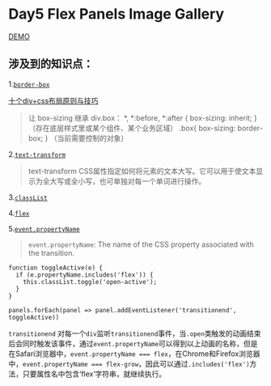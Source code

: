 # Day5 Flex Panels Image Gallery

[DEMO](http://htmlpreview.github.io/?https://github.com/lttxzmj/JS30/blob/master/05-Flex%20Panel%20Gallery/index.html)

## 涉及到的知识点：

1.[`border-box`](https://developer.mozilla.org/zh-CN/docs/Web/CSS/box-sizing)

[十个div+css布局原则与技巧](https://zhuanlan.zhihu.com/p/25855794)

>让 box-sizing 继承 div.box：
>*, *:before, *:after { box-sizing: inherit; } （存在底层样式里或某个组件、某个业务区域）
>.box{ box-sizing: border-box; } （当前需要控制的对象）


2.[`text-transform`](https://developer.mozilla.org/zh-CN/docs/Web/CSS/text-transform)

> text-transform CSS属性指定如何将元素的文本大写。它可以用于使文本显示为全大写或全小写，也可单独对每一个单词进行操作。


3.[`classList`](https://developer.mozilla.org/zh-CN/docs/Web/API/Element/classList)

4.[`flex`](https://css-tricks.com/snippets/css/a-guide-to-flexbox/)

5.[`event.propertyName`](https://developer.mozilla.org/zh-CN/docs/Web/Events/transitionend)

>`event.propertyName`: The name of the CSS property associated with the transition.

```
function toggleActive(e) {
  if (e.propertyName.includes('flex')) {
    this.classList.toggle('open-active');
  }
}

panels.forEach(panel => panel.addEventListener('transitionend', toggleActive))

```

 `transitionend` 对每一个`div`监听`transitionend`事件，当`.open`类触发的动画结束后会同时触发该事件，通过`event.propertyName`可以得到以上动画的名称，但是在Safari浏览器中，`event.propertyName === flex`，在Chrome和Firefox浏览器中，`event.propertyName === flex-grow`，因此可以通过`.includes('flex')`方法，只要属性名中包含‘flex’字符串，就继续执行。
